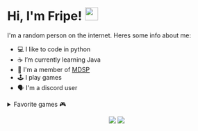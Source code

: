 <h1> Hi, I'm Fripe! <img src="https://cdn.discordapp.com/emojis/826546112374243353.gif" width="30"></h2>
I'm a random person on the internet. Heres some info about me:

- 💻 I like to code in python
- ☕ I’m currently learning Java
- 👀 I'm a member of [MDSP](https://github.com/M-D-S-T)
- 🕹 I play games
- 🗣️ I'm a discord user

<details>
<summary>Favorite games 🎮</summary>
  [Minecraft](https://www.minecraft.net/)  
  [Terraria](https://store.steampowered.com/app/105600/Terraria/)  
  [Noita](https://store.steampowered.com/app/881100/Noita/)  
  [Subnautica](https://store.steampowered.com/app/264710/Subnautica/)
</details>

<p align="center">  
  <img src ="https://github-readme-stats.vercel.app/api/top-langs/?username=Fripe070&count_private=true&theme=tokyonight">
  <img src ="https://github-readme-stats.vercel.app/api?username=Fripe070&show_icons=true&theme=tokyonight">
</p>

